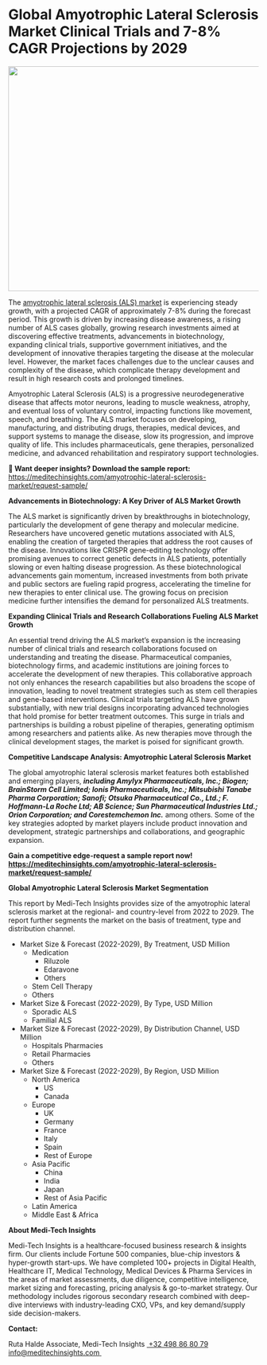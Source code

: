 <H1> Global Amyotrophic Lateral Sclerosis Market Clinical Trials and 7-8% CAGR Projections by 2029 </H1>
<img class="alignnone size-full wp-image-1703" src="http://dailyinvestorhub.com/wp-content/uploads/2025/04/Amyotrophic1.png" alt="" width="752" height="452" />

The <a href="https://meditechinsights.com/amyotrophic-lateral-sclerosis-market/">amyotrophic lateral sclerosis (ALS) market</a> is experiencing steady growth, with a projected CAGR of approximately 7-8% during the forecast period. This growth is driven by increasing disease awareness, a rising number of ALS cases globally, growing research investments aimed at discovering effective treatments, advancements in biotechnology, expanding clinical trials, supportive government initiatives, and the development of innovative therapies targeting the disease at the molecular level. However, the market faces challenges due to the unclear causes and complexity of the disease, which complicate therapy development and result in high research costs and prolonged timelines.

Amyotrophic Lateral Sclerosis (ALS) is a progressive neurodegenerative disease that affects motor neurons, leading to muscle weakness, atrophy, and eventual loss of voluntary control, impacting functions like movement, speech, and breathing. The ALS market focuses on developing, manufacturing, and distributing drugs, therapies, medical devices, and support systems to manage the disease, slow its progression, and improve quality of life. This includes pharmaceuticals, gene therapies, personalized medicine, and advanced rehabilitation and respiratory support technologies.

<strong>🔗 Want deeper insights? Download the sample report:</strong>
<a href="https://meditechinsights.com/amyotrophic-lateral-sclerosis-market/request-sample/">https://meditechinsights.com/amyotrophic-lateral-sclerosis-market/request-sample/</a>

<strong>Advancements in Biotechnology: A Key Driver of ALS Market Growth</strong>

The ALS market is significantly driven by breakthroughs in biotechnology, particularly the development of gene therapy and molecular medicine. Researchers have uncovered genetic mutations associated with ALS, enabling the creation of targeted therapies that address the root causes of the disease. Innovations like CRISPR gene-editing technology offer promising avenues to correct genetic defects in ALS patients, potentially slowing or even halting disease progression. As these biotechnological advancements gain momentum, increased investments from both private and public sectors are fueling rapid progress, accelerating the timeline for new therapies to enter clinical use. The growing focus on precision medicine further intensifies the demand for personalized ALS treatments.

<strong>Expanding Clinical Trials and Research Collaborations Fueling ALS Market Growth</strong>

An essential trend driving the ALS market’s expansion is the increasing number of clinical trials and research collaborations focused on understanding and treating the disease. Pharmaceutical companies, biotechnology firms, and academic institutions are joining forces to accelerate the development of new therapies. This collaborative approach not only enhances the research capabilities but also broadens the scope of innovation, leading to novel treatment strategies such as stem cell therapies and gene-based interventions. Clinical trials targeting ALS have grown substantially, with new trial designs incorporating advanced technologies that hold promise for better treatment outcomes. This surge in trials and partnerships is building a robust pipeline of therapies, generating optimism among researchers and patients alike. As new therapies move through the clinical development stages, the market is poised for significant growth.

<strong>Competitive Landscape Analysis: Amyotrophic Lateral Sclerosis Market</strong>

The global amyotrophic lateral sclerosis market features both established and emerging players, <strong><em>including Amylyx Pharmaceuticals, Inc.; Biogen; BrainStorm Cell Limited; Ionis Pharmaceuticals, Inc.; Mitsubishi Tanabe Pharma Corporation; Sanofi; Otsuka Pharmaceutical Co., Ltd.; F. Hoffmann-La Roche Ltd; AB Science; Sun Pharmaceutical Industries Ltd.; Orion Corporation; and Corestemchemon Inc.</em></strong> among others. Some of the key strategies adopted by market players include product innovation and development, strategic partnerships and collaborations, and geographic expansion.

<strong>Gain a competitive edge-request a sample report now!</strong><strong>
</strong><a href="https://meditechinsights.com/amyotrophic-lateral-sclerosis-market/request-sample/"><strong>https://meditechinsights.com/amyotrophic-lateral-sclerosis-market/request-sample/</strong></a>

<strong>Global Amyotrophic Lateral Sclerosis Market Segmentation</strong>

This report by Medi-Tech Insights provides size of the amyotrophic lateral sclerosis market at the regional- and country-level from 2022 to 2029. The report further segments the market on the basis of treatment, type and distribution channel.
<ul>
 	<li>Market Size &amp; Forecast (2022-2029), By Treatment, USD Million
<ul>
 	<li>Medication
<ul>
 	<li>Riluzole</li>
 	<li>Edaravone</li>
 	<li>Others</li>
</ul>
</li>
 	<li>Stem Cell Therapy</li>
 	<li>Others</li>
</ul>
</li>
 	<li>Market Size &amp; Forecast (2022-2029), By Type, USD Million
<ul>
 	<li>Sporadic ALS</li>
 	<li>Familial ALS</li>
</ul>
</li>
 	<li>Market Size &amp; Forecast (2022-2029), By Distribution Channel, USD Million
<ul>
 	<li>Hospitals Pharmacies</li>
 	<li>Retail Pharmacies</li>
 	<li>Others</li>
</ul>
</li>
 	<li>Market Size &amp; Forecast (2022-2029), By Region, USD Million
<ul>
 	<li>North America
<ul>
 	<li>US</li>
 	<li>Canada</li>
</ul>
</li>
 	<li>Europe
<ul>
 	<li>UK</li>
 	<li>Germany</li>
 	<li>France</li>
 	<li>Italy</li>
 	<li>Spain</li>
 	<li>Rest of Europe</li>
</ul>
</li>
 	<li>Asia Pacific
<ul>
 	<li>China</li>
 	<li>India</li>
 	<li>Japan</li>
 	<li>Rest of Asia Pacific</li>
</ul>
</li>
 	<li>Latin America</li>
 	<li>Middle East &amp; Africa</li>
</ul>
</li>
</ul>
<strong>About Medi-Tech Insights</strong>

Medi-Tech Insights is a healthcare-focused business research &amp; insights firm. Our clients include Fortune 500 companies, blue-chip investors &amp; hyper-growth start-ups. We have completed 100+ projects in Digital Health, Healthcare IT, Medical Technology, Medical Devices &amp; Pharma Services in the areas of market assessments, due diligence, competitive intelligence, market sizing and forecasting, pricing analysis &amp; go-to-market strategy. Our methodology includes rigorous secondary research combined with deep-dive interviews with industry-leading CXO, VPs, and key demand/supply side decision-makers.

<strong>Contact:</strong>

Ruta Halde
Associate, Medi-Tech Insights
<u> +32 498 86 80 79
</u><a href="mailto:info@meditechinsights.com">info@meditechinsights.com</a><u> </u>
